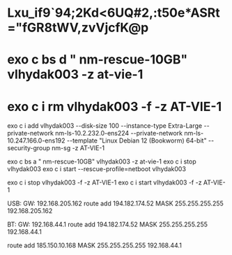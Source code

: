 # Lxu_if9`94;2Kd<6UQ#2,:t50e*ASRt="fGR8tWV,zvVjcfK@p
# exo c bs d " nm-rescue-10GB" vlhydak003 -z at-vie-1
# exo c i rm vlhydak003 -f -z AT-VIE-1

exo c i add vlhydak003 --disk-size 100 --instance-type Extra-Large  --private-network nm-ls-10.2.232.0-ens224 --private-network nm-ls-10.247.166.0-ens192 --template "Linux Debian 12 (Bookworm) 64-bit" --security-group nm-sg -z AT-VIE-1

exo c bs a " nm-rescue-10GB" vlhydak003 -z at-vie-1
exo c i stop vlhydak003
exo c i start --rescue-profile=netboot vlhydak003

exo c i stop vlhydak003 -f -z AT-VIE-1
exo c i start vlhydak003 -f -z AT-VIE-1




USB:
GW: 192.168.205.162
route add 194.182.174.52 MASK 255.255.255.255 192.168.205.162

BT:
GW: 192.168.44.1
route add 194.182.174.52 MASK 255.255.255.255 192.168.44.1

route add 185.150.10.168 MASK 255.255.255.255 192.168.44.1



